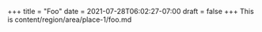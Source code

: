 +++
title = "Foo"
date = 2021-07-28T06:02:27-07:00
draft = false
+++
This is content/region/area/place-1/foo.md
